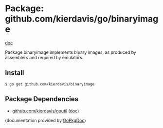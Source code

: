 Package: github.com/kierdavis/go/binaryimage
============================================

[doc](http://gopkgdoc.appspot.com/pkg/github.com/kierdavis/go/binaryimage)

Package binaryimage implements binary images, as produced by assemblers and required by
emulators.


Install
-------

    $ go get github.com/kierdavis/binaryimage

Package Dependencies
--------------------

* [github.com/kierdavis/goutil](https://github.com/kierdavis/goutil) ([doc](http://gopkgdoc.appspot.com/pkg/github.com/kierdavis/goutil))

(documentation provided by [GoPkgDoc](http://gopkgdoc.appspot.com/index))

